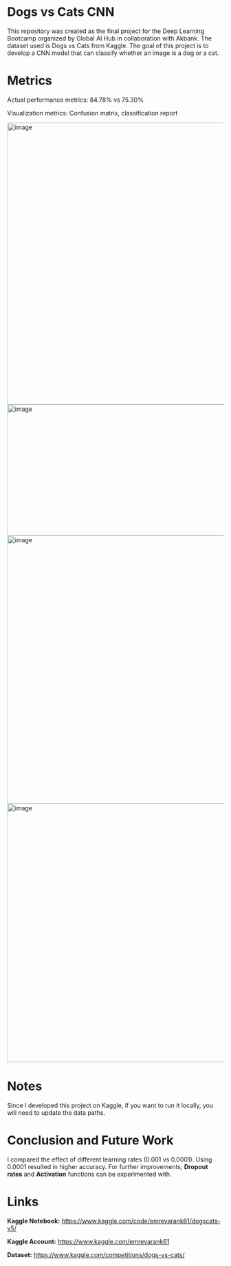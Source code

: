 # Dogs vs Cats CNN

This repository was created as the final project for the Deep Learning Bootcamp organized by Global AI Hub in collaboration with Akbank. The dataset used is Dogs vs Cats from Kaggle. The goal of this project is to develop a CNN model that can classify whether an image is a dog or a cat.

# Metrics

Actual performance metrics: 84.78% vs 75.30%

Visualization metrics: Confusion matrix, classification report

<img width="914" height="656" alt="image" src="https://github.com/user-attachments/assets/c0ef6972-890f-48da-a153-52ba42e627e2" />

<img width="919" height="305" alt="image" src="https://github.com/user-attachments/assets/2c5cd4d0-56b8-463a-b6de-3dc882c3aae0" />

<img width="896" height="624" alt="image" src="https://github.com/user-attachments/assets/3ef92d51-00de-4477-a821-1a972f6c6bf0" />

<img width="917" height="602" alt="image" src="https://github.com/user-attachments/assets/e5b7e20a-97e9-47aa-b98a-305d9402d9fb" />


# Notes

Since I developed this project on Kaggle, if you want to run it locally, you will need to update the data paths.

# Conclusion and Future Work

I compared the effect of different learning rates (0.001 vs 0.0001). Using 0.0001 resulted in higher accuracy. For further improvements, **Dropout rates** and **Activation** functions can be experimented with.

# Links

**Kaggle Notebook:** https://www.kaggle.com/code/emrevarank61/dogscats-v5/

**Kaggle Account:** https://www.kaggle.com/emrevarank61

**Dataset:** https://www.kaggle.com/competitions/dogs-vs-cats/
